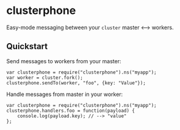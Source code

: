 # clusterphone

Easy-mode messaging between your `cluster` master <--> workers.

## Quickstart

Send messages to workers from your master:

    var clusterphone = require("clusterphone").ns("myapp");
    var worker = cluster.fork();
    clusterphone.sendTo(worker, "foo", {key: "Value"});

Handle messages from master in your worker:

    var clusterphone = require("clusterphone").ns("myapp");
    clusterphone.handlers.foo = function(payload) {
        console.log(payload.key); // --> "value"
    };
